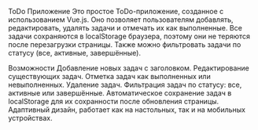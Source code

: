 ToDo Приложение
Это простое ToDo-приложение, созданное с использованием Vue.js. Оно позволяет пользователям добавлять, редактировать, удалять задачи и отмечать их как выполненные. Все задачи сохраняются в localStorage браузера, поэтому они не теряются после перезагрузки страницы. Также можно фильтровать задачи по статусу (все, активные, завершённые).

Возможности
Добавление новых задач с заголовком.
Редактирование существующих задач.
Отметка задач как выполненных или невыполненных.
Удаление задач.
Фильтрация задач по статусу: все, активные или завершённые.
Автоматическое сохранение задач в localStorage для их сохранности после обновления страницы.
Адаптивный дизайн, работает как на настольных, так и на мобильных устройствах.
